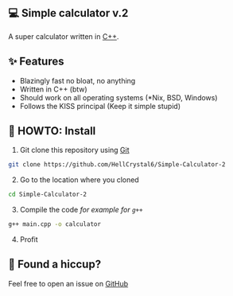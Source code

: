 ## 💻 Simple calculator v.2

A super calculator written in [C++](https://isocpp.org/).

## ✨ Features

- Blazingly fast no bloat, no anything
- Written in C++ (btw)
- Should work on all operating systems (\*Nix, BSD, Windows)
- Follows the KISS principal (Keep it simple stupid)

## 🤷 HOWTO: Install

1. Git clone this repository using [Git](https://git-scm.com/)

```bash
git clone https://github.com/HellCrystal6/Simple-Calculator-2
```

2. Go to the location where you cloned

```bash
cd Simple-Calculator-2
```

3. Compile the code
   _for example for `g++`_

```bash
g++ main.cpp -o calculator
```

4. Profit

## 🤔 Found a hiccup?

Feel free to open an issue on [GitHub](https://github.com/HellCrystal6/Simple-Calculator-2/issues)
